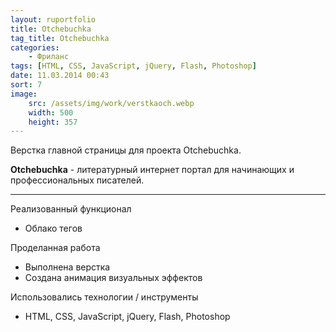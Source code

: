```yaml
---
layout: ruportfolio
title: Otchebuchka
tag_title: Otchebuchka
categories:
    - Фриланс
tags: [HTML, CSS, JavaScript, jQuery, Flash, Photoshop]
date: 11.03.2014 00:43
sort: 7
image: 
    src: /assets/img/work/verstkaoch.webp 
    width: 500
    height: 357
---
```


Верстка главной страницы для проекта Otchebuchka.

**Otchebuchka** - литературный интернет портал для начинающих и профессиональных писателей.

---

Реализованный функционал
	
* Облако тегов

Проделанная работа

* Выполнена верстка
* Создана анимация визуальных эффектов

Использовались технологии / инструменты

* HTML, CSS, JavaScript, jQuery, Flash, Photoshop
